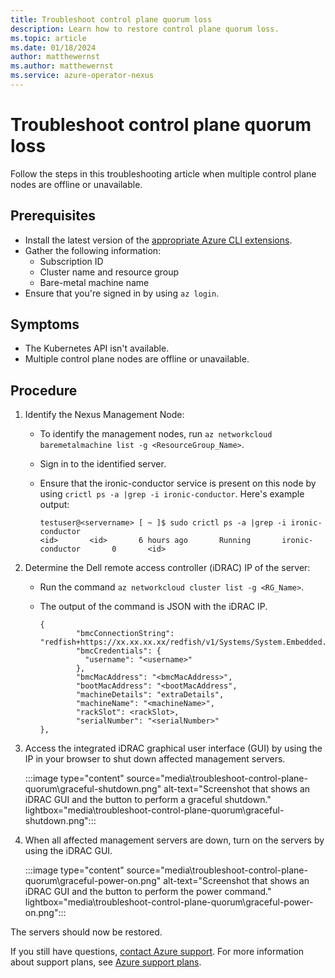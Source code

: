 ```yaml
---
title: Troubleshoot control plane quorum loss
description: Learn how to restore control plane quorum loss.
ms.topic: article
ms.date: 01/18/2024
author: matthewernst
ms.author: matthewernst
ms.service: azure-operator-nexus
---
```


# Troubleshoot control plane quorum loss

Follow the steps in this troubleshooting article when multiple control plane nodes are offline or unavailable.

## Prerequisites

- Install the latest version of the
  [appropriate Azure CLI extensions](./howto-install-cli-extensions.md).
- Gather the following information:
  - Subscription ID
  - Cluster name and resource group
  - Bare-metal machine name
- Ensure that you're signed in by using `az login`.

## Symptoms

- The Kubernetes API isn't available.
- Multiple control plane nodes are offline or unavailable.

## Procedure

1. Identify the Nexus Management Node:
   - To identify the management nodes, run `az networkcloud baremetalmachine list -g <ResourceGroup_Name>`.
   - Sign in to the identified server.
   - Ensure that the ironic-conductor service is present on this node by using `crictl ps -a |grep -i ironic-conductor`. Here's example output:

        ~~~
        testuser@<servername> [ ~ ]$ sudo crictl ps -a |grep -i ironic-conductor
        <id>       <id>       6 hours ago       Running       ironic-conductor       0       <id>
        ~~~

1. Determine the Dell remote access controller (iDRAC) IP of the server:
   - Run the command `az networkcloud cluster list -g <RG_Name>`.
   - The output of the command is JSON with the iDRAC IP.

        ~~~
        {
                "bmcConnectionString": "redfish+https://xx.xx.xx.xx/redfish/v1/Systems/System.Embedded.1",
                "bmcCredentials": {
                  "username": "<username>"
                },
                "bmcMacAddress": "<bmcMacAddress>",
                "bootMacAddress": "<bootMacAddress",
                "machineDetails": "extraDetails",
                "machineName": "<machineName>",
                "rackSlot": <rackSlot>,
                "serialNumber": "<serialNumber>"
        },
        ~~~

1. Access the integrated iDRAC graphical user interface (GUI) by using the IP in your browser to shut down affected management servers.

   :::image type="content" source="media\troubleshoot-control-plane-quorum\graceful-shutdown.png" alt-text="Screenshot that shows an iDRAC GUI and the button to perform a graceful shutdown." lightbox="media\troubleshoot-control-plane-quorum\graceful-shutdown.png":::

1. When all affected management servers are down, turn on the servers by using the iDRAC GUI.

   :::image type="content" source="media\troubleshoot-control-plane-quorum\graceful-power-on.png" alt-text="Screenshot that shows an iDRAC GUI and the button to perform the power command." lightbox="media\troubleshoot-control-plane-quorum\graceful-power-on.png":::

The servers should now be restored.

If you still have questions, [contact Azure support](https://portal.azure.com/?#blade/Microsoft_Azure_Support/HelpAndSupportBlade).
For more information about support plans, see [Azure support plans](https://azure.microsoft.com/support/plans/response/).
